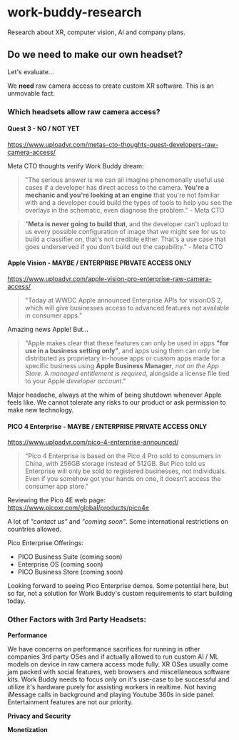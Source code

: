 # work-buddy-research
Research about XR, computer vision, AI and company plans.

## Do we need to make our own headset?

Let's evaluate...

We **need** raw camera access to create custom XR software. This is an unmovable fact.

### Which headsets allow raw camera access?

#### Quest 3 - **NO / NOT YET**  
https://www.uploadvr.com/metas-cto-thoughts-quest-developers-raw-camera-access/

Meta CTO thoughts verify Work Buddy dream:


> "The serious answer is we can all imagine phenomenally useful use cases if a developer has direct access to 
the camera. **You're a mechanic and you're looking at an engine** that you're not familiar with and a developer
could build the types of tools to help you see the overlays in the schematic, even diagnose the problem." - Meta CTO

> "**Meta is never going to build that**, and the developer can't upload to us every possible configuration of image that we might see for us to build a classifier on, that's not credible either. That's a use case that goes underserved if you don't build out the capability." - Meta CTO

#### Apple Vision  - **MAYBE / ENTERPRISE PRIVATE ACCESS ONLY**  
https://www.uploadvr.com/apple-vision-pro-enterprise-raw-camera-access/

> "Today at WWDC Apple announced Enterprise APIs for visionOS 2, which will give businesses access to advanced features not available in consumer apps." 

Amazing news Apple! But...

> "Apple makes clear that these features can only be used in apps **"for use in a business setting only"**, and apps using them can only be distributed as proprietary in-house apps or custom apps made for a specific business using **Apple Business Manager**, *not on the App Store*. A *managed entitlement is required*, alongside a license file tied to your Apple *developer account*."

Major headache, always at the whim of being shutdown whenever Apple feels like. We cannot tolerate any risks to our product or ask permission to make new technology.

#### PICO 4 Enterprise - **MAYBE / ENTERPRISE PRIVATE ACCESS ONLY**


https://www.uploadvr.com/pico-4-enterprise-announced/


> "Pico 4 Enterprise is based on the Pico 4 Pro sold to consumers in China, with 256GB storage instead of 512GB. But Pico told us Enterprise will only be sold to registered businesses, not individuals. Even if you somehow got your hands on one, it doesn’t access the consumer app store."

Reviewing the Pico 4E web page:  
https://www.picoxr.com/global/products/pico4e

A lot of *"contact us"* and *"coming soon"*.
Some international restrictions on countries allowed.

Pico Enterprise Offerings:
- PICO Business Suite (coming soon)
- Enterprise OS (coming soon)
- PICO Business Store (coming soon)

Looking forward to seeing Pico Enterprise demos. Some potential here, but so far, not a solution for Work Buddy's custom requirements to start building today.

### Other Factors with 3rd Party Headsets:

**Performance**

We have concerns on performance sacrifices for running in other companies 3rd party OSes and if actually allowed to run custom AI / ML models on device in raw camera access mode fully.
XR OSes usually come jam packed with social features, web browsers and miscellaneous software kits. Work Buddy needs to focus only on it's use-case to be successful and utilize it's hardware purely for assisting workers in realtime. Not having iMessage calls in background and playing Youtube 360s in side panel. Entertainment features are not our priority.

**Privacy and Security**

**Monetization**